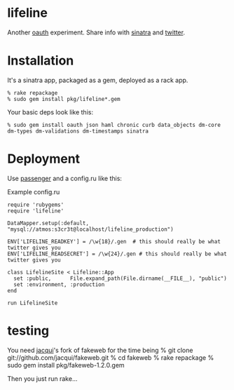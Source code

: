 lifeline
========
Another [oauth][oauth] experiment.  Share info with [sinatra][sinatra] and [twitter][twitter].

Installation
============
It's a sinatra app, packaged as a gem, deployed as a rack app.

    % rake repackage
    % sudo gem install pkg/lifeline*.gem

Your basic deps look like this:

    % sudo gem install oauth json haml chronic curb data_objects dm-core dm-types dm-validations dm-timestamps sinatra

Deployment
==========
Use [passenger][passenger] and a config.ru like this:

Example config.ru

    require 'rubygems'
    require 'lifeline'

    DataMapper.setup(:default, "mysql://atmos:s3cr3t@localhost/lifeline_production")

    ENV['LIFELINE_READKEY'] = /\w{18}/.gen  # this should really be what twitter gives you
    ENV['LIFELINE_READSECRET'] = /\w{24}/.gen # this should really be what twitter gives you

    class LifelineSite < Lifeline::App
      set :public,      File.expand_path(File.dirname(__FILE__), "public")
      set :environment, :production
    end

    run LifelineSite

testing
=======
You need [jacqui][jacqui]'s fork of fakeweb for the time being
    % git clone git://github.com/jacqui/fakeweb.git
    % cd fakeweb
    % rake repackage
    % sudo gem install pkg/fakeweb-1.2.0.gem

Then you just run rake...

[jacqui]: http://github.com/jacqui
[sinatra]: http://www.sinatrarb.com
[twitter]: http://twitter.com
[oauth]: http://oauth.net
[passenger]: http://modrails.com
